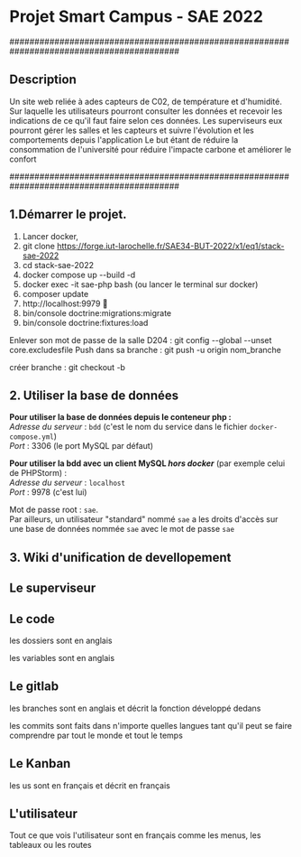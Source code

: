 Projet Smart Campus - SAE 2022
===================================
##########################################################################################
## Description
Un site web reliée à ades capteurs de C02, de température et d'humidité. Sur laquelle les utilisateurs pourront consulter les données
et recevoir les indications de ce qu'il faut faire selon ces données.
Les superviseurs eux pourront gérer les salles et les capteurs et suivre l'évolution et les comportements depuis l'application
Le but étant de réduire la consommation de l'université pour réduire l'impacte carbone et améliorer le confort

##########################################################################################
## 1.Démarrer le projet.


 1) Lancer docker,
 2) git clone https://forge.iut-larochelle.fr/SAE34-BUT-2022/x1/eq1/stack-sae-2022
 3) cd stack-sae-2022
 4) docker compose up --build -d
 5) docker exec -it sae-php bash (ou lancer le terminal sur docker)
 6) composer update
 7) http://localhost:9979 🎉
 8) bin/console doctrine:migrations:migrate
 9) bin/console doctrine:fixtures:load

Enlever son mot de passe de la salle D204 : git config --global --unset core.excludesfile
Push dans sa branche : git push -u origin nom_branche

créer branche : git checkout -b 

## 2. Utiliser la base de données

**Pour utiliser la base de données depuis le conteneur php :**  
_Adresse du serveur_ : `bdd` (c'est le nom du service dans le fichier `docker-compose.yml`)  
_Port_ : 3306 (le port MySQL par défaut)

**Pour utiliser la bdd avec un client MySQL _hors docker_** (par exemple celui de PHPStorm) :  
_Adresse du serveur_ : `localhost`  
_Port_ : 9978 (c'est lui)

Mot de passe root : `sae`.  
Par ailleurs, un utilisateur "standard" nommé `sae` a les droits d'accès sur une base de données nommée `sae`
avec le mot de passe `sae`

## 3. Wiki d'unification de devellopement

## **Le superviseur**

## Le code

les dossiers sont en anglais

les variables sont en anglais
## Le gitlab

les branches sont en anglais et décrit la fonction développé dedans

les commits sont faits dans n'importe quelles langues tant qu'il peut se faire comprendre par tout le monde et tout le temps

## Le Kanban


les us sont en français et décrit en français


## **L'utilisateur**


Tout ce que vois l'utilisateur sont en français comme les menus, les tableaux ou les routes